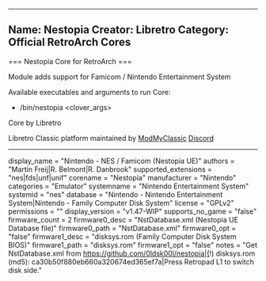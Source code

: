-----------------------
Name: Nestopia
Creator: Libretro
Category: Official RetroArch Cores
-----------------------

=== Nestopia Core for RetroArch ===

Module adds support for Famicom / Nintendo Entertainment System

Available executables and arguments to run Core:
- /bin/nestopia <rom> <clover_args>

Core by Libretro

Libretro Classic platform maintained by [ModMyClassic](https://modmyclassic.com) [Discord](https://discordapp.com/invite/8gygsrw)

-----------------------

display_name = "Nintendo - NES / Famicom (Nestopia UE)"
authors = "Martin Freij|R. Belmont|R. Danbrook"
supported_extensions = "nes|fds|unf|unif"
corename = "Nestopia"
manufacturer = "Nintendo"
categories = "Emulator"
systemname = "Nintendo Entertainment System"
systemid = "nes"
database = "Nintendo - Nintendo Entertainment System|Nintendo - Family Computer Disk System"
license = "GPLv2"
permissions = ""
display_version = "v1.47-WIP"
supports_no_game = "false"
firmware_count = 2
firmware0_desc = "NstDatabase.xml (Nestopia UE Database file)"
firmware0_path = "NstDatabase.xml"
firmware0_opt = "false"
firmware1_desc = "disksys.rom (Family Computer Disk System BIOS)"
firmware1_path = "disksys.rom"
firmware1_opt = "false"
notes = "Get NstDatabase.xml from https://github.com/0ldsk00l/nestopia|(!) disksys.rom (md5): ca30b50f880eb660a320674ed365ef7a|Press Retropad L1 to switch disk side."

